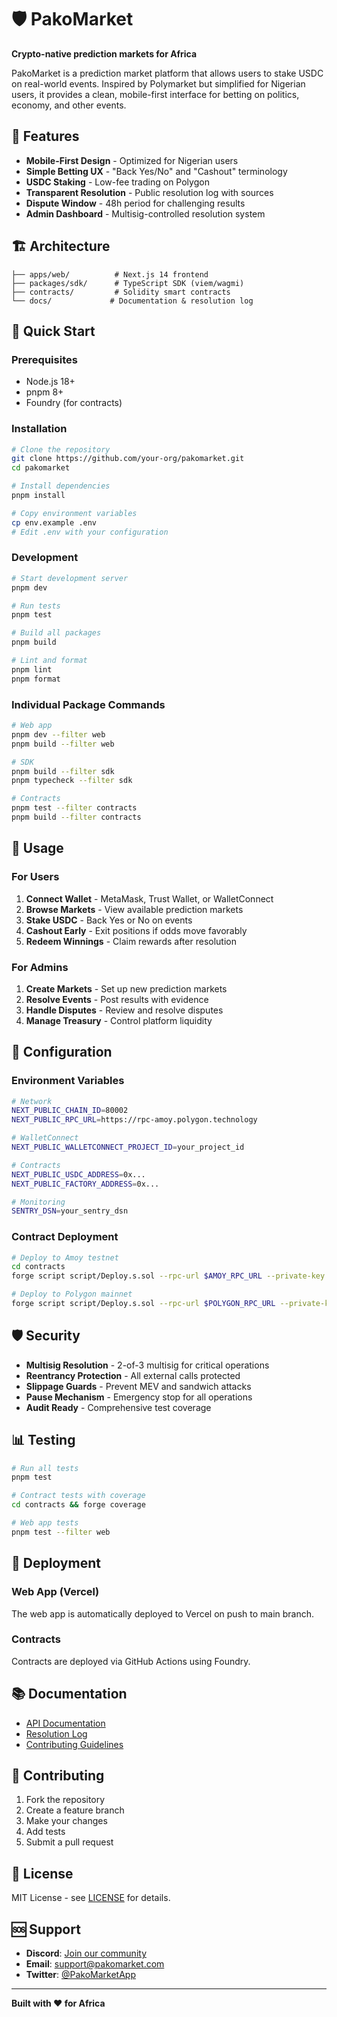 # 🛡️ PakoMarket

**Crypto-native prediction markets for Africa**

PakoMarket is a prediction market platform that allows users to stake USDC on real-world events. Inspired by Polymarket but simplified for Nigerian users, it provides a clean, mobile-first interface for betting on politics, economy, and other events.

## 🎯 Features

- **Mobile-First Design** - Optimized for Nigerian users
- **Simple Betting UX** - "Back Yes/No" and "Cashout" terminology
- **USDC Staking** - Low-fee trading on Polygon
- **Transparent Resolution** - Public resolution log with sources
- **Dispute Window** - 48h period for challenging results
- **Admin Dashboard** - Multisig-controlled resolution system

## 🏗️ Architecture

```
├── apps/web/          # Next.js 14 frontend
├── packages/sdk/      # TypeScript SDK (viem/wagmi)
├── contracts/         # Solidity smart contracts
└── docs/             # Documentation & resolution log
```

## 🚀 Quick Start

### Prerequisites

- Node.js 18+
- pnpm 8+
- Foundry (for contracts)

### Installation

```bash
# Clone the repository
git clone https://github.com/your-org/pakomarket.git
cd pakomarket

# Install dependencies
pnpm install

# Copy environment variables
cp env.example .env
# Edit .env with your configuration
```

### Development

```bash
# Start development server
pnpm dev

# Run tests
pnpm test

# Build all packages
pnpm build

# Lint and format
pnpm lint
pnpm format
```

### Individual Package Commands

```bash
# Web app
pnpm dev --filter web
pnpm build --filter web

# SDK
pnpm build --filter sdk
pnpm typecheck --filter sdk

# Contracts
pnpm test --filter contracts
pnpm build --filter contracts
```

## 📱 Usage

### For Users

1. **Connect Wallet** - MetaMask, Trust Wallet, or WalletConnect
2. **Browse Markets** - View available prediction markets
3. **Stake USDC** - Back Yes or No on events
4. **Cashout Early** - Exit positions if odds move favorably
5. **Redeem Winnings** - Claim rewards after resolution

### For Admins

1. **Create Markets** - Set up new prediction markets
2. **Resolve Events** - Post results with evidence
3. **Handle Disputes** - Review and resolve disputes
4. **Manage Treasury** - Control platform liquidity

## 🔧 Configuration

### Environment Variables

```bash
# Network
NEXT_PUBLIC_CHAIN_ID=80002
NEXT_PUBLIC_RPC_URL=https://rpc-amoy.polygon.technology

# WalletConnect
NEXT_PUBLIC_WALLETCONNECT_PROJECT_ID=your_project_id

# Contracts
NEXT_PUBLIC_USDC_ADDRESS=0x...
NEXT_PUBLIC_FACTORY_ADDRESS=0x...

# Monitoring
SENTRY_DSN=your_sentry_dsn
```

### Contract Deployment

```bash
# Deploy to Amoy testnet
cd contracts
forge script script/Deploy.s.sol --rpc-url $AMOY_RPC_URL --private-key $PRIVATE_KEY --broadcast

# Deploy to Polygon mainnet
forge script script/Deploy.s.sol --rpc-url $POLYGON_RPC_URL --private-key $PRIVATE_KEY --broadcast --verify
```

## 🛡️ Security

- **Multisig Resolution** - 2-of-3 multisig for critical operations
- **Reentrancy Protection** - All external calls protected
- **Slippage Guards** - Prevent MEV and sandwich attacks
- **Pause Mechanism** - Emergency stop for all operations
- **Audit Ready** - Comprehensive test coverage

## 📊 Testing

```bash
# Run all tests
pnpm test

# Contract tests with coverage
cd contracts && forge coverage

# Web app tests
pnpm test --filter web
```

## 🚀 Deployment

### Web App (Vercel)

The web app is automatically deployed to Vercel on push to main branch.

### Contracts

Contracts are deployed via GitHub Actions using Foundry.

## 📚 Documentation

- [API Documentation](./docs/api/README.md)
- [Resolution Log](./docs/resolution-log.md)
- [Contributing Guidelines](./docs/CONTRIBUTING.md)

## 🤝 Contributing

1. Fork the repository
2. Create a feature branch
3. Make your changes
4. Add tests
5. Submit a pull request

## 📄 License

MIT License - see [LICENSE](./LICENSE) for details.

## 🆘 Support

- **Discord**: [Join our community](https://discord.gg/pakomarket)
- **Email**: [support@pakomarket.com](mailto:support@pakomarket.com)
- **Twitter**: [@PakoMarketApp](https://twitter.com/PakoMarketApp)

---

**Built with ❤️ for Africa**

